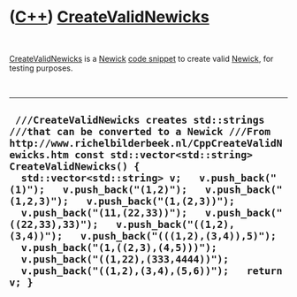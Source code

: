 
 

 

 

 

 

([C++](Cpp.md)) [CreateValidNewicks](CppCreateValidNewicks.md)
================================================================

 

[CreateValidNewicks](CppCreateValidNewicks.md) is a
[Newick](CppNewick.md) [code snippet](CppCodeSnippets.md) to create
valid [Newick](CppNewick.md), for testing purposes.

 

  -------------------------------------------------------------------------------------------------------------------------------------------------------------------------------------------------------------------------------------------------------------------------------------------------------------------------------------------------------------------------------------------------------------------------------------------------------------------------------------------------------------------------------------------------------------------------------------------------------------
  ` ///CreateValidNewicks creates std::strings ///that can be converted to a Newick ///From http://www.richelbilderbeek.nl/CppCreateValidNewicks.htm const std::vector<std::string> CreateValidNewicks() {   std::vector<std::string> v;   v.push_back("(1)");   v.push_back("(1,2)");   v.push_back("(1,2,3)");   v.push_back("(1,(2,3))");   v.push_back("(11,(22,33))");   v.push_back("((22,33),33)");   v.push_back("((1,2),(3,4))");   v.push_back("(((1,2),(3,4)),5)");   v.push_back("(1,((2,3),(4,5)))");   v.push_back("((1,22),(333,4444))");   v.push_back("((1,2),(3,4),(5,6))");   return v; }`
  -------------------------------------------------------------------------------------------------------------------------------------------------------------------------------------------------------------------------------------------------------------------------------------------------------------------------------------------------------------------------------------------------------------------------------------------------------------------------------------------------------------------------------------------------------------------------------------------------------------

 

 

 

 

 

 

